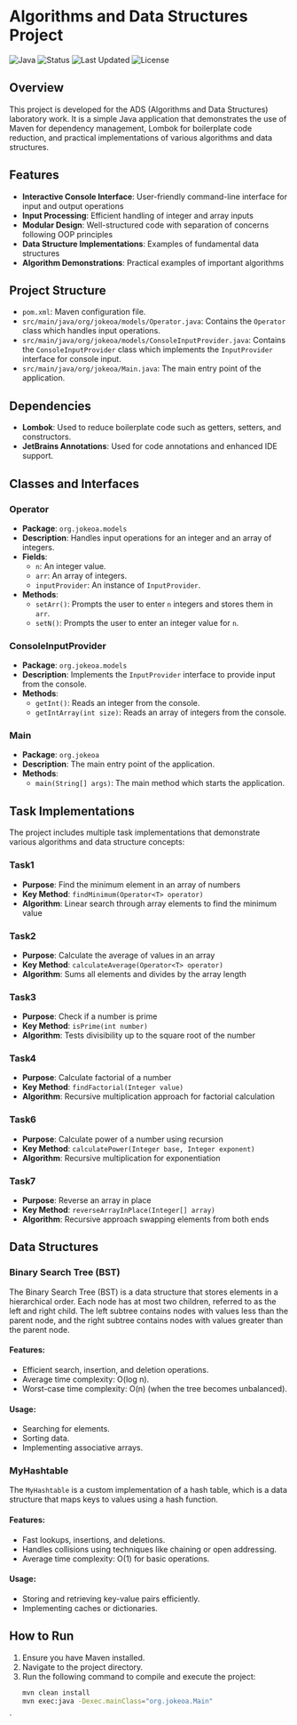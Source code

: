 # Algorithms and Data Structures Project

![Java](https://img.shields.io/badge/Language-Java-orange)
![Status](https://img.shields.io/badge/Status-Active-brightgreen)
![Last Updated](https://img.shields.io/badge/Last%20Updated-2025--04--02-blue)
![License](https://img.shields.io/npm/l/@tiptap/core.svg)

## Overview
This project is developed for the ADS (Algorithms and Data Structures) laboratory work. It is a simple Java application that demonstrates the use of Maven for dependency management, Lombok for boilerplate code reduction, and practical implementations of various algorithms and data structures.

## Features
- **Interactive Console Interface**: User-friendly command-line interface for input and output operations
- **Input Processing**: Efficient handling of integer and array inputs
- **Modular Design**: Well-structured code with separation of concerns following OOP principles
- **Data Structure Implementations**: Examples of fundamental data structures
- **Algorithm Demonstrations**: Practical examples of important algorithms

## Project Structure
- `pom.xml`: Maven configuration file.
- `src/main/java/org/jokeoa/models/Operator.java`: Contains the `Operator` class which handles input operations.
- `src/main/java/org/jokeoa/models/ConsoleInputProvider.java`: Contains the `ConsoleInputProvider` class which implements the `InputProvider` interface for console input.
- `src/main/java/org/jokeoa/Main.java`: The main entry point of the application.

## Dependencies
- **Lombok**: Used to reduce boilerplate code such as getters, setters, and constructors.
- **JetBrains Annotations**: Used for code annotations and enhanced IDE support.

## Classes and Interfaces

### Operator
- **Package**: `org.jokeoa.models`
- **Description**: Handles input operations for an integer and an array of integers.
- **Fields**:
  - `n`: An integer value.
  - `arr`: An array of integers.
  - `inputProvider`: An instance of `InputProvider`.
- **Methods**:
  - `setArr()`: Prompts the user to enter `n` integers and stores them in `arr`.
  - `setN()`: Prompts the user to enter an integer value for `n`.

### ConsoleInputProvider
- **Package**: `org.jokeoa.models`
- **Description**: Implements the `InputProvider` interface to provide input from the console.
- **Methods**:
  - `getInt()`: Reads an integer from the console.
  - `getIntArray(int size)`: Reads an array of integers from the console.
### Main
- **Package**: `org.jokeoa`
- **Description**: The main entry point of the application.
- **Methods**:
  - `main(String[] args)`: The main method which starts the application.

## Task Implementations

The project includes multiple task implementations that demonstrate various algorithms and data structure concepts:

### Task1
- **Purpose**: Find the minimum element in an array of numbers
- **Key Method**: `findMinimum(Operator<T> operator)`
- **Algorithm**: Linear search through array elements to find the minimum value

### Task2
- **Purpose**: Calculate the average of values in an array
- **Key Method**: `calculateAverage(Operator<T> operator)`
- **Algorithm**: Sums all elements and divides by the array length

### Task3
- **Purpose**: Check if a number is prime
- **Key Method**: `isPrime(int number)`
- **Algorithm**: Tests divisibility up to the square root of the number

### Task4
- **Purpose**: Calculate factorial of a number
- **Key Method**: `findFactorial(Integer value)`
- **Algorithm**: Recursive multiplication approach for factorial calculation

### Task6
- **Purpose**: Calculate power of a number using recursion
- **Key Method**: `calculatePower(Integer base, Integer exponent)`
- **Algorithm**: Recursive multiplication for exponentiation

### Task7
- **Purpose**: Reverse an array in place
- **Key Method**: `reverseArrayInPlace(Integer[] array)`
- **Algorithm**: Recursive approach swapping elements from both ends

## Data Structures

### Binary Search Tree (BST)
The Binary Search Tree (BST) is a data structure that stores elements in a hierarchical order. Each node has at most two children, referred to as the left and right child. The left subtree contains nodes with values less than the parent node, and the right subtree contains nodes with values greater than the parent node.

#### Features:
- Efficient search, insertion, and deletion operations.
- Average time complexity: O(log n).
- Worst-case time complexity: O(n) (when the tree becomes unbalanced).

#### Usage:
- Searching for elements.
- Sorting data.
- Implementing associative arrays.

### MyHashtable
The `MyHashtable` is a custom implementation of a hash table, which is a data structure that maps keys to values using a hash function.

#### Features:
- Fast lookups, insertions, and deletions.
- Handles collisions using techniques like chaining or open addressing.
- Average time complexity: O(1) for basic operations.

#### Usage:
- Storing and retrieving key-value pairs efficiently.
- Implementing caches or dictionaries.

## How to Run
1. Ensure you have Maven installed.
2. Navigate to the project directory.
3. Run the following command to compile and execute the project:
   ```sh
   mvn clean install
   mvn exec:java -Dexec.mainClass="org.jokeoa.Main"
`